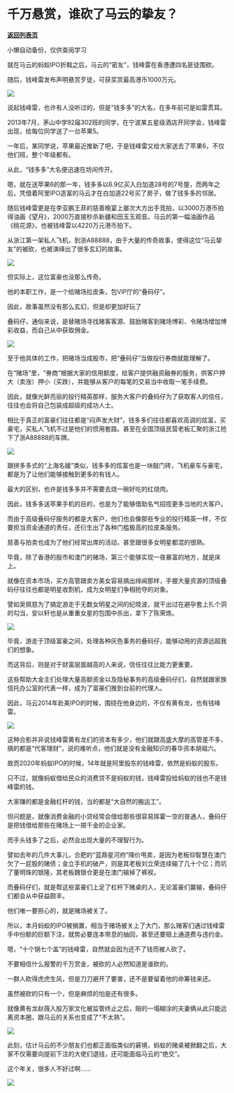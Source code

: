 # 千万悬赏，谁砍了马云的挚友？

[**返回列表页**](/gzh/政事堂2019)

小懒自动备份，仅供查阅学习

就在马云的蚂蚁IPO折戟之后，马云的“密友”，钱峰雷在香港遭四名匪徒围砍。  

  

随后，钱峰雷发布声明悬赏歹徒，可获奖赏最高港币1000万元。

  

![](https://mmbiz.qpic.cn/mmbiz_png/rxhS23yu8cNic38mvV7ZibvPZkqxfvrK9w6tT1qoqTocHu5VQEUMgqpYwaPibWbtuqT0LFETgKpFfGmL7vTFFUcmg/640?wx_fmt=png)

  

说起钱峰雷，也许有人没听过的，但是“钱多多”的大名，在多年前可是如雷贯耳。

  

2013年7月，茅山中学92届302班的同学，在宁波某五星级酒店开同学会，钱峰雷出现，给每位同学送了一台苹果5。

  

一年后，某同学说，苹果最近推新了吧，于是钱峰雷又给大家送去了苹果6，不仅他们班，整个年级都有。

  

从此，“钱多多”大名便迅速在坊间传开。  

  

嗯，就在送苹果6的那一年，钱多多以6.9亿买入白加道28号的7号屋，而两年之后，凭借着阿里IPO造富的马云才在白加道22号买了房子，做了钱多多的邻居。

  

随后钱峰雷更是在李亚鹏王菲的慈善晚宴上屡次大方出手竞拍，以3000万港币拍得油画《望月》，2000万直接秒杀新疆和田玉玉观音。马云的第一幅油画作品《桃花源》，也被钱峰雷以4220万元港币拍下。

  

  

从浙江第一架私人飞机，到浙A88888，由于大量的传奇故事，使得这位“马云挚友”的被砍，也被演绎出了很多玄幻的故事。  

  

![](https://mmbiz.qpic.cn/mmbiz_jpg/rxhS23yu8cNic38mvV7ZibvPZkqxfvrK9wXUeR8eZxaDsl4DcH4NDsEpJiarfpFzeY2nclf38rt5INKBiaAFyblvNg/640?wx_fmt=jpeg)

  

但实际上，这位富豪也没那么传奇。

  

他的本职工作，是一个给赌场拉皮条，包VIP厅的“叠码仔”。

  

因此，故事虽然没有那么玄幻，但是却更加好玩了  

  

叠码仔，通俗来说，是替赌场寻找赌客客源、鼓励赌客到赌场博彩、令赌场增加博彩收益，而自己从中获取佣金。

  

![](https://mmbiz.qpic.cn/mmbiz_jpg/rxhS23yu8cNic38mvV7ZibvPZkqxfvrK9wNGRmgmia2h7ic88P7yGmlwse1Q0bTSGVHMmIbbvBQ3Gic6BnWYLlfm8pg/640?wx_fmt=jpeg)

  

至于他具体的工作，把赌场当成股市，把“叠码仔”当做投行券商就能理解了。

  

在“赌场”里，“券商”根据大家的信用额度，给客户提供融资融券的服务，供客户押大（卖涨）押小（买跌），并能够从客户的每笔的交易当中收取一笔手续费。

  

因此，就像光鲜亮丽的投行精英那样，服务大客户的叠码仔为了获取客人的信任，往往也会将自己包装成超级的成功人士。

  

相比于真正的富豪们往往都是“闷声发大财”，钱多多们往往都喜欢高调的炫富，买豪宅，买私人飞机不过是他们的惯用套路。甚至在全国顶级民营老板汇聚的浙江抢下了浙A88888的车牌。

  

![](https://mmbiz.qpic.cn/mmbiz_jpg/rxhS23yu8cNic38mvV7ZibvPZkqxfvrK9wyaaSGZ1NLHX07icSk1QyjB1P7Ppx7B45BJHyLs5sjkdruHZiarWQZ3wQ/640?wx_fmt=jpeg)

  

  

跟拼多多式的“上海名媛”类似，钱多多的炫富也是一块敲门砖，飞机豪车与豪宅，都是为了让他们能够接触到更多的有钱人。

  

最大的区别，也许是钱多多并不需要去烧一碗好吃的红烧肉。

  

因此，钱多多送苹果手机的目的，也是为了能够借助名气招揽更多当地的大客户。  

  

而由于高级叠码仔服务的都是大客户，他们也会像那些专业的投行精英一样，不仅要担当资金通道的责任，还衍生出了各种门槛极高的拉皮条服务。

  

慈善与拍卖也成为了他们经常出席的活动，甚至跟很多女明星都混的很熟。

  

毕竟，除了香港的股市和澳门的赌场，第三个能够实现一夜暴富的地方，就是床上。

  

就像在资本市场，买方高管跟卖方美女容易搞出绯闻那样，手握大量资源的顶级叠码仔往往也都是明星收割机，成为女明星们争相抢夺的对象。  

  

譬如吴佩慈为了搞定游走于无数女明星之间的纪晓波，就干出过在避孕套上扎个洞的勾当，安以轩也是从重重女星的包围中杀出，拿下了陈荣炼。

  

![](https://mmbiz.qpic.cn/mmbiz_jpg/rxhS23yu8cNic38mvV7ZibvPZkqxfvrK9w4ID8HB5HrtL2g4eZTkZhHrcufEzekmSFVyAVdg0qMibZVd9OUfefA1w/640?wx_fmt=jpeg)

  

毕竟，游走于顶级富豪之间，处理各种灰色事务的叠码仔，能够动用的资源远超我们的想象。

  

而这背后，则是对于财富层面越高的人来说，信任往往比能力更重要。  

  

这些帮助大金主们处理大量高额资金以及隐秘事务的高级叠码仔们，自然就跟家族信托办公室的代表一样，成为了富豪们推到台前的代理人。

  

因此，马云2014年赴美IPO的时候，围绕在他身边的，不仅有黄有龙，也有钱峰雷。

  

![](https://mmbiz.qpic.cn/mmbiz_png/rxhS23yu8cNic38mvV7ZibvPZkqxfvrK9w4qeClmfuic2mUb4At9rqjPQIUA1B5uFz0ehCurgrmQKAEQXooC2nAQw/640?wx_fmt=png)

  

这种合影并非说钱峰雷黄有龙们的资本有多少，他们就跟高盛大摩的高管差不多，搞的都是“代客理财”，说的难听点，他们就是没有金融知识的春华资本胡祖六。

  

故而2020年蚂蚁IPO的时候，14年就是阿里股东的钱峰雷，依然是蚂蚁的股东。  

  

只不过，就像蚂蚁借给民众的消费贷不是蚂蚁的钱，钱峰雷投给蚂蚁的钱也不是钱峰雷的钱。  

  

大家赚的都是金融杠杆的钱，当的都是“大自然的搬运工”。

  

  

但问题是，就像消费金融的小贷经常会借给那些很容易挥霍一空的普通人，叠码仔是把钱借给那些在赌场上一掷千金的企业家。

  

而手头钱多了之后，必然会出现大量的不理智行为。

  

譬如去年的几件大事儿，合肥的“蓝鼎星河府”降价甩卖，是因为老板仰智慧在澳门欠了一屁股的赌债；金立手机的破产，则是其老板刘立荣连续输了几十个亿；而坑了董明珠的银隆，其老板魏银仓更是在澳门输掉了裤衩。

  

而叠码仔们，就是帮这些富豪们上足了杠杆下赌桌的人，无论富豪们赢输，叠码仔们都会从中获益颇丰。

  

他们唯一要担心的，就是赌场被关了。  

  

所以，本月蚂蚁的IPO被搁置，相当于赌场被关上了大门，那么赌客们通过钱峰雷手中份额的巨额下注，就势必要连本带息的抽回，甚至还要赔上通道费与违约金。

  

嗯，“十个锅七个盖”的钱峰雷，自然就会因为还不了钱而被人砍了。

  

不要相信什么报警的千万赏金，被砍的人必然知道是谁砍的。

  

一群人砍得虎虎生风，但是刀刀避开了要害，还不是要留着他的命筹钱来还。

  

虽然被砍的只有一个，但是麻烦的怕是还有很多。  

  

就像黄有龙赵薇入股万家文化被监管终止之后，赔的一塌糊涂的夫妻俩从此只能远离资本圈，跟马云的关系也变成了“不太熟”。

  

![](https://mmbiz.qpic.cn/mmbiz_jpg/rxhS23yu8cNic38mvV7ZibvPZkqxfvrK9wQiaJomjDsfUwZwf3jgJwIOA8ibnEgYUWYAywQhXyxN7B5JRpWVQfhf5w/640?wx_fmt=jpeg)

  

此刻，估计马云的不少朋友们也都正面临类似的窘境，蚂蚁的赌桌被掀翻之后，大家不仅需要向提前下注的大佬们退钱，还可能面临马云的“绝交”。

  

这个年关，很多人不好过啊......  

  

![](https://mmbiz.qpic.cn/mmbiz_jpg/rxhS23yu8cPp0iaKAfe0ZsWfgGcY72o9Nror8TicrtnlDsqzY7y4Kum4fM3X0FMEGlbvm9HvZUiaETSnLt4DHNLbQ/640?wx_fmt=jpeg)


